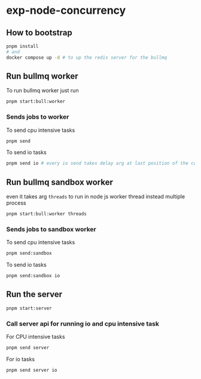 # exp-node-concurrency

## How to bootstrap

```bash
pnpm install
# and
docker compose up -d # to up the redis server for the bullmq
```

## Run bullmq worker

To run bullmq worker just run

```bash
pnpm start:bull:worker
```

### Sends jobs to worker

To send cpu intensive tasks

```bash
pnpm send
```

To send io tasks

```bash
pnpm send io # every io send takes delay arg at last position of the command in ms. default 1000ms
```

## Run bullmq sandbox worker

even it takes arg `threads` to run in node js worker thread instead multiple process

```bash
pnpm start:bull:worker threads
```

### Sends jobs to sandbox worker

To send cpu intensive tasks

```bash
pnpm send:sandbox
```

To send io tasks

```bash
pnpm send:sandbox io
```

## Run the server

```bash
pnpm start:server
```

### Call server api for running io and cpu intensive task

For CPU intensive tasks

```bash
pnpm send server
```

For io tasks

```bash
pnpm send server io
```
